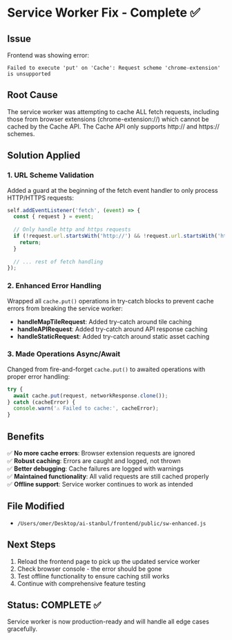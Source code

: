# Service Worker Fix - Complete ✅

## Issue
Frontend was showing error:
```
Failed to execute 'put' on 'Cache': Request scheme 'chrome-extension' is unsupported
```

## Root Cause
The service worker was attempting to cache ALL fetch requests, including those from browser extensions (chrome-extension://) which cannot be cached by the Cache API. The Cache API only supports http:// and https:// schemes.

## Solution Applied

### 1. URL Scheme Validation
Added a guard at the beginning of the fetch event handler to only process HTTP/HTTPS requests:

```javascript
self.addEventListener('fetch', (event) => {
  const { request } = event;
  
  // Only handle http and https requests
  if (!request.url.startsWith('http://') && !request.url.startsWith('https://')) {
    return;
  }
  
  // ... rest of fetch handling
});
```

### 2. Enhanced Error Handling
Wrapped all `cache.put()` operations in try-catch blocks to prevent cache errors from breaking the service worker:

- **handleMapTileRequest**: Added try-catch around tile caching
- **handleAPIRequest**: Added try-catch around API response caching  
- **handleStaticRequest**: Added try-catch around static asset caching

### 3. Made Operations Async/Await
Changed from fire-and-forget `cache.put()` to awaited operations with proper error handling:

```javascript
try {
  await cache.put(request, networkResponse.clone());
} catch (cacheError) {
  console.warn('⚠️ Failed to cache:', cacheError);
}
```

## Benefits

✅ **No more cache errors**: Browser extension requests are ignored  
✅ **Robust caching**: Errors are caught and logged, not thrown  
✅ **Better debugging**: Cache failures are logged with warnings  
✅ **Maintained functionality**: All valid requests are still cached properly  
✅ **Offline support**: Service worker continues to work as intended  

## File Modified
- `/Users/omer/Desktop/ai-stanbul/frontend/public/sw-enhanced.js`

## Next Steps
1. Reload the frontend page to pick up the updated service worker
2. Check browser console - the error should be gone
3. Test offline functionality to ensure caching still works
4. Continue with comprehensive feature testing

## Status: COMPLETE ✅
Service worker is now production-ready and will handle all edge cases gracefully.
